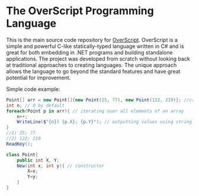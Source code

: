 # The OverScript Programming Language

This is the main source code repository for [OverScript]. 
OverScript is a simple and powerful C-like statically-typed language written in C# and is great for both embedding in .NET programs and building standalone applications. The project was developed from scratch without looking back at traditional approaches to creating languages. The unique approach allows the language to go beyond the standard features and have great potential for improvement.

[OverScript]: https://overscript.org/

Simple code example:
```cs
Point[] arr = new Point[]{new Point(25, 77), new Point(122, 219)}; //creating an array of two instances
int n; // 0 by default
foreach(Point p in arr){ // iterating over all elements of an array
    n++;
    WriteLine($"{n}) {p.X}; {p.Y}"); // outputting values using string interpolation
}
//1) 25; 77
//2) 122; 219
ReadKey();

class Point{
    public int X, Y;
    New(int x, int y){ // constructor
        X=x;
        Y=y;
    }
}
```


